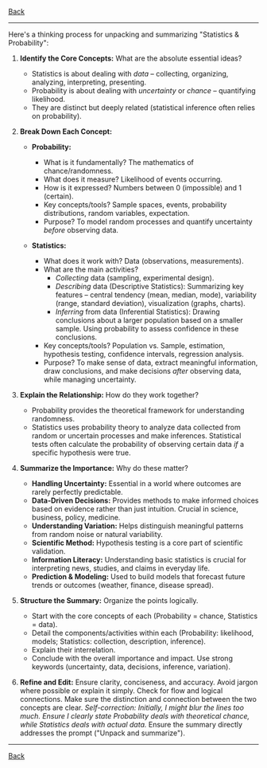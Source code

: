 [Back](README.md)

---

Here's a thinking process for unpacking and summarizing "Statistics & Probability":

1.  **Identify the Core Concepts:** What are the absolute essential ideas?
    *   Statistics is about dealing with *data* – collecting, organizing, analyzing, interpreting, presenting.
    *   Probability is about dealing with *uncertainty* or *chance* – quantifying likelihood.
    *   They are distinct but deeply related (statistical inference often relies on probability).

2.  **Break Down Each Concept:**

    *   **Probability:**
        *   What is it fundamentally? The mathematics of chance/randomness.
        *   What does it measure? Likelihood of events occurring.
        *   How is it expressed? Numbers between 0 (impossible) and 1 (certain).
        *   Key concepts/tools? Sample spaces, events, probability distributions, random variables, expectation.
        *   Purpose? To model random processes and quantify uncertainty *before* observing data.

    *   **Statistics:**
        *   What does it work with? Data (observations, measurements).
        *   What are the main activities?
            *   *Collecting* data (sampling, experimental design).
            *   *Describing* data (Descriptive Statistics): Summarizing key features – central tendency (mean, median, mode), variability (range, standard deviation), visualization (graphs, charts).
            *   *Inferring* from data (Inferential Statistics): Drawing conclusions about a larger population based on a smaller sample. Using probability to assess confidence in these conclusions.
        *   Key concepts/tools? Population vs. Sample, estimation, hypothesis testing, confidence intervals, regression analysis.
        *   Purpose? To make sense of data, extract meaningful information, draw conclusions, and make decisions *after* observing data, while managing uncertainty.

3.  **Explain the Relationship:** How do they work together?
    *   Probability provides the theoretical framework for understanding randomness.
    *   Statistics uses probability theory to analyze data collected from random or uncertain processes and make inferences. Statistical tests often calculate the probability of observing certain data *if* a specific hypothesis were true.

4.  **Summarize the Importance:** Why do these matter?
    *   **Handling Uncertainty:** Essential in a world where outcomes are rarely perfectly predictable.
    *   **Data-Driven Decisions:** Provides methods to make informed choices based on evidence rather than just intuition. Crucial in science, business, policy, medicine.
    *   **Understanding Variation:** Helps distinguish meaningful patterns from random noise or natural variability.
    *   **Scientific Method:** Hypothesis testing is a core part of scientific validation.
    *   **Information Literacy:** Understanding basic statistics is crucial for interpreting news, studies, and claims in everyday life.
    *   **Prediction & Modeling:** Used to build models that forecast future trends or outcomes (weather, finance, disease spread).

5.  **Structure the Summary:** Organize the points logically.
    *   Start with the core concepts of each (Probability = chance, Statistics = data).
    *   Detail the components/activities within each (Probability: likelihood, models; Statistics: collection, description, inference).
    *   Explain their interrelation.
    *   Conclude with the overall importance and impact. Use strong keywords (uncertainty, data, decisions, inference, variation).

6.  **Refine and Edit:** Ensure clarity, conciseness, and accuracy. Avoid jargon where possible or explain it simply. Check for flow and logical connections. Make sure the distinction and connection between the two concepts are clear. *Self-correction: Initially, I might blur the lines too much. Ensure I clearly state Probability deals with theoretical chance, while Statistics deals with actual data.* Ensure the summary directly addresses the prompt ("Unpack and summarize").

---

[Back](README.md)
